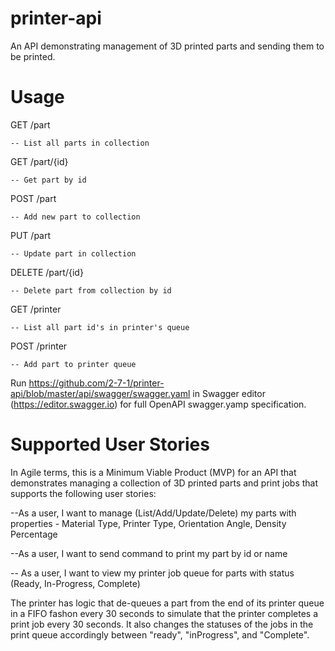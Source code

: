 # printer-api
An API demonstrating management of 3D printed parts and sending them to be printed.

# Usage
GET /part
    
    -- List all parts in collection

GET /part/{id}

    -- Get part by id

POST /part

    -- Add new part to collection

PUT /part

    -- Update part in collection

DELETE /part/{id}

    -- Delete part from collection by id

GET /printer

    -- List all part id's in printer's queue

POST /printer

    -- Add part to printer queue

Run https://github.com/2-7-1/printer-api/blob/master/api/swagger/swagger.yaml in Swagger editor (https://editor.swagger.io) for full OpenAPI swagger.yamp specification.

# Supported User Stories
In Agile terms, this is a Minimum Viable Product (MVP) for an API that demonstrates managing a collection of
3D printed parts and print jobs that supports the following user stories:

--As a user, I want to manage (List/Add/Update/Delete) my parts with properties - Material Type, Printer Type, Orientation Angle, Density Percentage

--As a user, I want to send command to print my part by id or name

-- As a user, I want to view my printer job queue for parts with status (Ready, In-Progress, Complete)


The printer has logic that de-queues a part from the end of its printer queue in a FIFO fashon every 30 seconds to simulate that the printer completes a print job every 30 seconds.  It also changes the statuses of the jobs in the print queue accordingly between "ready", "inProgress", and "Complete".  